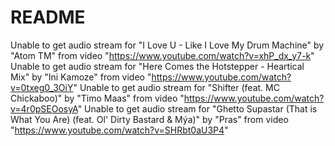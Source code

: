 # README

Unable to get audio stream for "I Love U - Like I Love My Drum Machine" by "Atom TM" from video "https://www.youtube.com/watch?v=xhP_dx_y7-k"
Unable to get audio stream for "Here Comes the Hotstepper - Heartical Mix" by "Ini Kamoze" from video "https://www.youtube.com/watch?v=0txeg0_3OiY"
Unable to get audio stream for "Shifter (feat. MC Chickaboo)" by "Timo Maas" from video "https://www.youtube.com/watch?v=4r0pSEOosyA"
Unable to get audio stream for "Ghetto Supastar (That is What You Are) (feat. Ol' Dirty Bastard & Mýa)" by "Pras" from video "https://www.youtube.com/watch?v=SHRbt0aU3P4"
